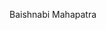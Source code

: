 

<!---
Baishnabi06/Baishnabi06 is a ✨ special ✨ repository because its `README.md` (this file) appears on your GitHub profile.
You can click the Preview link to take a look at your changes.
--->
Baishnabi Mahapatra 
